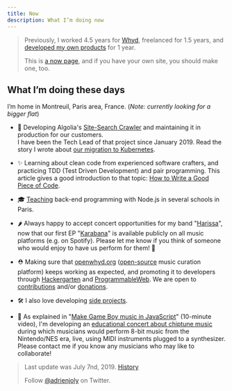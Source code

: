 ```yaml
---
title: Now
description: What I’m doing now
---
```

> Previously, I worked 4.5 years for [Whyd](https://medium.com/openwhyd/music-amongst-other-topics-a4f41657d6d), freelanced for 1.5 years, and [developed my own products](https://hackernoon.com/12-months-to-become-an-indie-hacker-ad0c916c1f5f) for 1 year.
>
> This is [a now page](http://nownownow.com/about), and if you have your own site, you should make one, too.

## What I’m doing these days

I’m home in Montreuil, Paris area, France. (*Note: currently looking for a bigger flat*)

- 💼 Developing Algolia's [Site-Search Crawler](https://www.algolia.com/solutions/site-search) and maintaining it in production for our customers. <br/> I have been the Tech Lead of that project since January 2019. Read the story I wrote about [our migration to Kubernetes](https://blog.algolia.com/challenging-migration-heroku-google-kubernetes-engine/).

- ✨ Learning about clean code from experienced software crafters, and practicing TDD (Test Driven Development) and pair programming. This article gives a good introduction to that topic: [How to Write a Good Piece of Code](https://dev.to/taillogs/how-to-write-a-good-piece-of-code-2gmj).
  
- 🎓 [Teaching](/teaching) back-end programming with Node.js in several schools in Paris.
  
- 🌶 Always happy to accept concert opportunities for my band "[Harissa](https://www.facebook.com/harissaquartet)", now that our first EP "[Karabana](https://cabaneariff.com/harissa-karabana)" is available publicly on all music platforms (e.g. on Spotify). Please let me know if you think of someone who would enjoy to have us perform for them! 🤗
  
- ⛑ Making sure that [openwhyd.org](https://openwhyd.org) ([open-source](https://github.com/openwhyd) music curation platform) keeps working as expected, and promoting it to developers through [Hackergarten](https://www.meetup.com/fr-FR/Paris-Hackergarten) and [ProgrammableWeb](https://www.programmableweb.com/api/openwhyd-user). We are open to [contributions](https://openwhyd.org/contribute) and/or [donations](https://openwhyd.org/donate).

- 🛠 I also love developing [side projects](/prod).

- 👾 As explained in "[Make Game Boy music in JavaScript](https://www.youtube.com/watch?v=xsKB5bRKZ4Y&t=621s)" (10-minute video), I'm developing an [educational concert about chiptune music](/chips) during which musicians would perform 8-bit music from the Nintendo/NES era, live, using MIDI instruments plugged to a synthesizer. Please contact me if you know any musicians who may like to collaborate!

> Last update was July 7nd, 2019. [History](https://github.com/adrienjoly/adrienjoly.github.com/commits/master/now)
>
> Follow [@adrienjoly](https://twitter.com/adrienjoly) on Twitter.
